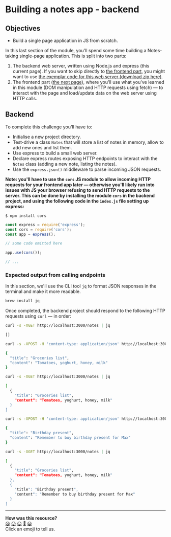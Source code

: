 # Building a notes app - backend

## Objectives

 * Build a single page application in JS from scratch.

<!-- OMITTED -->

In this last section of the module, you'll spend some time building a Notes-taking single-page application. This is split into two parts:
  1. The backend web server, written using Node.js and express (this current page). If you want to skip directly to [the frontend part](./08_notes_app_frontend.md), you might want to use [the exemplar code for this web server (download zip here)](https://github.com/makersacademy/javascript-web-applications/blob/main/resources/notes-backend-server.zip).
  2. The frontend part ([the next page](./08_notes_app_frontend.md)), where you'll use what you've learned in this module (DOM manipulation and HTTP requests using fetch) — to interact with the page and load/update data on the web server using HTTP calls.

## Backend

To complete this challenge you'll have to:
 * Initialise a new project directory.
 * Test-drive a class `Notes` that will store a list of notes in memory, allow to add new ones and list them.
 * Use express to build a small web server.
 * Declare express routes exposing HTTP endpoints to interact with the `Notes` class (adding a new note, listing the notes).
 * Use the `express.json()` middleware to parse incoming JSON requests.


**Note: you'll have to use the `cors` JS module to allow incoming HTTP requests for your frontend app later — otherwise you'll likely run into issues with JS your browser refusing to send HTTP requests to the server. This can be done by installing the module `cors` in the backend project, and using the following code in the `index.js` file setting up express:**

```
$ npm install cors
```

```js
const express = require('express');
const cors = require('cors');
const app = express();

// some code omitted here

app.use(cors());

// ...
```

### Expected output from calling endpoints

In this section, we'll use the CLI tool `jq` to format JSON responses in the terminal and make it more readable.

```bash
brew install jq
```

Once completed, the backend project should respond to the following HTTP requests using `curl` — in order:

```bash
curl -s -XGET http://localhost:3000/notes | jq

[]
```

```bash
curl -s -XPOST -H 'content-type: application/json' http://localhost:3000/notes -d '{"title":"Groceries list", "content": "Tomatoes, yoghurt, honey, milk"}' | jq

{
  "title": "Groceries list",
  "content": "Tomatoes, yoghurt, honey, milk"
}
```

```bash
curl -s -XGET http://localhost:3000/notes | jq

[
  {
    "title": "Groceries list",
    "content": "Tomatoes, yoghurt, honey, milk"
  }
]
```

```bash
curl -s -XPOST -H 'content-type: application/json' http://localhost:3000/notes -d '{"title":"Birthday present", "content": "Remember to buy birthday present for Max"}' | jq

{
  "title": "Birthday present",
  "content": "Remember to buy birthday present for Max"
}
```

```bash
curl -s -XGET http://localhost:3000/notes | jq

[
  {
    "title": "Groceries list",
    "content": "Tomatoes, yoghurt, honey, milk"
  },
  {
    "title": "Birthday present",
    "content": "Remember to buy birthday present for Max"
  }
]
```

<!-- BEGIN GENERATED SECTION DO NOT EDIT -->

---

**How was this resource?**  
[😫](https://airtable.com/shrUJ3t7KLMqVRFKR?prefill_Repository=makersacademy/javascript-web-applications&prefill_File=contents/xx_notes_app_backend.md&prefill_Sentiment=😫) [😕](https://airtable.com/shrUJ3t7KLMqVRFKR?prefill_Repository=makersacademy/javascript-web-applications&prefill_File=contents/xx_notes_app_backend.md&prefill_Sentiment=😕) [😐](https://airtable.com/shrUJ3t7KLMqVRFKR?prefill_Repository=makersacademy/javascript-web-applications&prefill_File=contents/xx_notes_app_backend.md&prefill_Sentiment=😐) [🙂](https://airtable.com/shrUJ3t7KLMqVRFKR?prefill_Repository=makersacademy/javascript-web-applications&prefill_File=contents/xx_notes_app_backend.md&prefill_Sentiment=🙂) [😀](https://airtable.com/shrUJ3t7KLMqVRFKR?prefill_Repository=makersacademy/javascript-web-applications&prefill_File=contents/xx_notes_app_backend.md&prefill_Sentiment=😀)  
Click an emoji to tell us.

<!-- END GENERATED SECTION DO NOT EDIT -->
